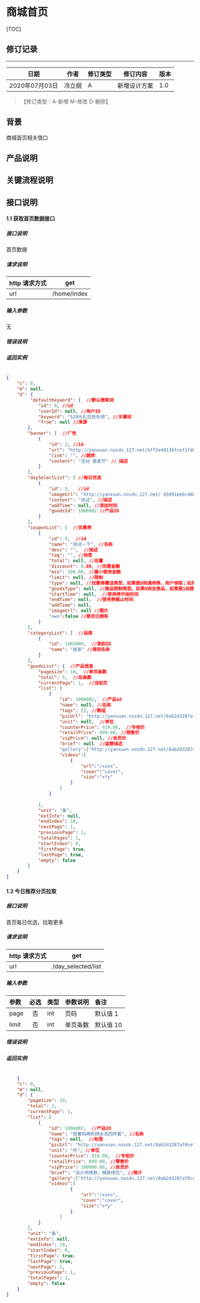 # 商城首页

[TOC]
## 修订记录
----
日期 | 作者 | 修订类型 | 修订内容 | 版本|
---- | ---- | ---- | ---- | ---- |
2020年07月03日|冷立纲|A|新增设计方案|1.0|

> 【修订类型：A-新增  M-修改 D-删除】

## 背景

商城首页相关借口

## 产品说明



## 关键流程说明

## 接口说明




#### 1.1 获取首页数据接口

##### 接口说明

首页数据

##### 请求说明

| http 请求方式          | get     |
|:------------- |:---------------:|
| url      | /home/index |

#####  输入参数
无

#####  错误说明


#####  返回实例
```json
    
{
    "c": 0,
    "m": null,
    "d": {
         "defaultKeyword": {  //默认搜索词
            "id": 6, //id
            "userId": null, //用户ID
            "keyword": "520元礼包抢先领", //关键词
            "from": null //涞源
        },
        "banner": [  //广告
            {
                "id": 2, //id
                "url": "http://yanxuan.nosdn.127.net/bff2e49136fcef1fd829f5036e07f116.jpg", //图片
                "link": "", //跳转
                "content": "活动 美食节" // 描述
            }
        ],
        "daySelectList": [ //每日优选
            {
                "id": 5,   //id
                "imageUrl": "http://yanxuan.nosdn.127.net/ 65091eebc48899298171c2eb6696fe27.jpg", //图片
                "content": "测试", //描述
                "addTime": null, //添加时间
                "goodsId": 1006002 //产品ID
            }
        ],
        "couponList": [  //优惠券
            {
                "id": 9,  //id
                "name": "测试一下", //名称
                "desc": "",  //描述
                "tag": "", //标签
                "total": null, //总量
                "discount": 0.00, //优惠金额
                "min": 100.00, //最小使用金额
                "limit": null, //限制
                "type": null, //优惠券赠送类型，如果是0则通用券，用户领取；如果是1，则是注册赠券；如果是2，则是优惠券码兑换；
                "goodsType": null, //商品限制类型，如果0则全商品，如果是1则是类目限制，如果是2则是商品限制。
                "startTime": null,  //使用券开始时间
                "endTime": null,  //使用券截止时间
                "addTime": null,
                "imageUrl": null //图片
                "own":false //是否已拥有
            }
        ],
        "categoryList": [  //品类
            {
                "id": 1005000,  //类别ID
                "name": "居家" //类别名称
            }
        ],
        "goodsList": {  //产品信息
            "pageSize": 10,  //单页条数
            "total": 5,  //总条数
            "currentPage": 1,  //当前页
            "list": [
                {
                    "id": 1006002,  //产品id
                    "name": null, //名称
                    "tags": [], //数组
                    "picUrl": "http://yanxuan.nosdn.127.net/8ab2d3287af0cefa2cc539e40600621d.png",  //图片
                    "unit": null,  //单位
                    "counterPrice": 919.00,  //专柜价
                    "retailPrice": 899.00, //销售价
                    "vipPrice": null, //会员价
                    "brief": null  //运营描述
                    "gallery":["http://yanxuan.nosdn.127.net/8ab2d3287af0cefa2cc539e40600621d.png"], //图片
                    "videos":[
                        {
                            "url":"/xxxx",
                            "cover":"cover",
                            "size":"x*y"
                        }
                    ]
                }
                
            ],
            "unit": "条",
            "extInfo": null,
            "endIndex": 10,
            "nextPage": 1,
            "previousPage": 1,
            "totalPages": 1,
            "startIndex": 0,
            "firstPage": true,
            "lastPage": true,
            "empty": false
        }
    }
}
```


#### 1.2 今日推荐分页拉取

##### 接口说明

首页每日优选，拉取更多

##### 请求说明

| http 请求方式          | get     |
|:------------- |:---------------:|
| url      | /day_selected/list |

#####  输入参数

| 参数          |必选             | 类型       | 参数说明        | 备注          |
|:-------------|:---------------:|:-------------|:-------------|:-------------|
| page      | 否|  int  |  页码  | 默认值 1 |
| limit      | 否|  int  |  单页条数  | 默认值 10 |


#####  错误说明




#####  返回实例
```json
    
    {
    "c": 0,
    "m": null,
    "d": {
        "pageSize": 10,
        "total": 1,
        "currentPage": 1,
        "list": [
            {
                "id": 1006002,  //产品ID
                "name": "轻奢纯棉刺绣水洗四件套", //名称
                "tags": null,  //标签
                "picUrl": "http://yanxuan.nosdn.127.net/8ab2d3287af0cefa2cc539e40600621d.png",
                "unit": "件", //单位
                "counterPrice": 919.00,  //专柜价
                "retailPrice": 899.00, //零售价
                "vipPrice": 100000.00, //会员价
                "brief": "设计师原款，精致绣花", //简介
                "gallery":["http://yanxuan.nosdn.127.net/8ab2d3287af0cefa2cc539e40600621d.png"], //图片
                "videos":[
                        {
                            "url":"/xxxx",
                            "cover":"cover",
                            "size":"x*y"
                        }
                    ]
            }
        ],
        "unit": "条",
        "extInfo": null,
        "endIndex": 10,
        "startIndex": 0,
        "firstPage": true,
        "lastPage": true,
        "nextPage": 1,
        "previousPage": 1,
        "totalPages": 1,
        "empty": false
    }
}

```







